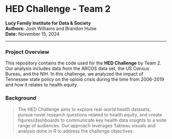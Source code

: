 # HED Challenge - Team 2

**Lucy Family Institute for Data & Society**  
**Authors:** Josh Williams and Brandon Hulse  
**Date:** November 15, 2024

---

### Project Overview
This repository contains the code used for the **HED Challenge** by Team 2. Our analysis includes data from the ARCOS data set, the US Census Bureau, and the NIH. In this challenge, we analyzed the impact of Tennessee state policy on the opioid crisis during the time from 2006-2019 and how it relates to health equity. 


### Background
> The HED Challenge aims to explore real-world health datasets, pursue novel research questions related to health equity, and create figures/dashboards to communicate key health data insights to a wide range of audiences. Our approach leverages Tableau visuals and analysis done in R to address the challenge objectives.

